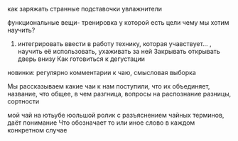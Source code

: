как заряжать странные подставочки
увлажнители

функциональные вещи- тренировка у которой есть цели
чему мы хотим научить?
1. интегрировать ввести в работу технику, которая учавствует... , научить её использовать, ухаживать за ней
Закрывать открывать дверь внизу
Как готовиться к дегустации

новинки: 
регулярно
комментарии к чаю, смысловая выборка

Мы рассказываем какие чаи к нам поступили, что их объединяет, название, что общее, в чем разгница, вопросы на распознание разницы, сортности

мой чай на ютьубе юольшой ролик с разъяснением чайных терминов, даёт понимание
Что обозначает то или иное слово в каждом конкретном случае 

